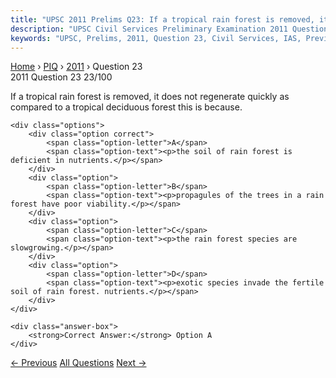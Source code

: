 ```yaml
---
title: "UPSC 2011 Prelims Q23: If a tropical rain forest is removed, it does not regenerate..."
description: "UPSC Civil Services Preliminary Examination 2011 Question 23 with options and answer"
keywords: "UPSC, Prelims, 2011, Question 23, Civil Services, IAS, Previous Year Questions"
---
```


<nav class="breadcrumb">
    <a href="../../">Home</a>
    <span>›</span>
    <a href="../">PIQ</a>
    <span>›</span>
    <a href="./">2011</a>
    <span>›</span>
    <span>Question 23</span>
</nav>

<div class="question-header">
    <div class="question-meta">
        <span class="year-badge">2011</span>
        <span class="question-number">Question 23</span>
        <span class="progress">23/100</span>
    </div>
    <div class="progress-bar">
        <div class="progress-fill" style="width: 23.0%"></div>
    </div>
</div>

<div class="question-content">
    <div class="question-text">
        <p>If a tropical rain forest is removed, it does not regenerate quickly as compared to a tropical deciduous forest this is because.</p>
    </div>
    
    <div class="options">
        <div class="option correct">
            <span class="option-letter">A</span>
            <span class="option-text"><p>the soil of rain forest is deficient in nutrients.</p></span>
        </div>
        <div class="option">
            <span class="option-letter">B</span>
            <span class="option-text"><p>propagules of the trees in a rain forest have poor viability.</p></span>
        </div>
        <div class="option">
            <span class="option-letter">C</span>
            <span class="option-text"><p>the rain forest species are slowgrowing.</p></span>
        </div>
        <div class="option">
            <span class="option-letter">D</span>
            <span class="option-text"><p>exotic species invade the fertile soil of rain forest. nutrients.</p></span>
        </div>
    </div>

    <div class="answer-box">
        <strong>Correct Answer:</strong> Option A
    </div>
</div>

<div class="question-nav">
    <a href="../q022-in-the-context-of-ecosystem-productivity-marine-up/" class="nav-btn prev">← Previous</a>
    <a href="../" class="nav-btn center">All Questions</a>
    <a href="../q024-the-himalayan-range-is-very-rich-in-species-divers/" class="nav-btn next">Next →</a>
</div>
